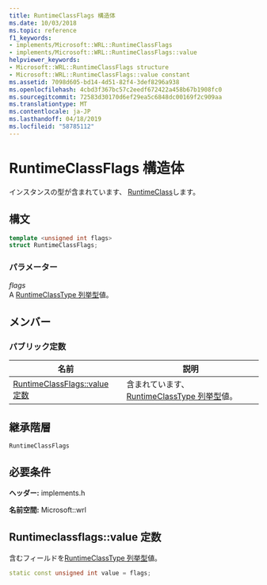 ```yaml
---
title: RuntimeClassFlags 構造体
ms.date: 10/03/2018
ms.topic: reference
f1_keywords:
- implements/Microsoft::WRL::RuntimeClassFlags
- implements/Microsoft::WRL::RuntimeClassFlags::value
helpviewer_keywords:
- Microsoft::WRL::RuntimeClassFlags structure
- Microsoft::WRL::RuntimeClassFlags::value constant
ms.assetid: 7098d605-bd14-4d51-82f4-3def8296a938
ms.openlocfilehash: 4cbd3f367bc57c2eedf672422a458b67b1908fc0
ms.sourcegitcommit: 72583d30170d6ef29ea5c6848dc00169f2c909aa
ms.translationtype: MT
ms.contentlocale: ja-JP
ms.lasthandoff: 04/18/2019
ms.locfileid: "58785112"
---
```

# <a name="runtimeclassflags-structure"></a>RuntimeClassFlags 構造体

インスタンスの型が含まれています、 [RuntimeClass](runtimeclass-class.md)します。

## <a name="syntax"></a>構文

```cpp
template <unsigned int flags>
struct RuntimeClassFlags;
```

### <a name="parameters"></a>パラメーター

*flags*<br/>
A [RuntimeClassType 列挙型](runtimeclasstype-enumeration.md)値。

## <a name="members"></a>メンバー

### <a name="public-constants"></a>パブリック定数

|名前|説明|
|----------|-----------------|
|[RuntimeClassFlags::value 定数](#value-constant)|含まれています、 [RuntimeClassType 列挙型](runtimeclasstype-enumeration.md)値。|

## <a name="inheritance-hierarchy"></a>継承階層

`RuntimeClassFlags`

## <a name="requirements"></a>必要条件

**ヘッダー:** implements.h

**名前空間:** Microsoft::wrl

## <a name="value-constant"></a>Runtimeclassflags::value 定数

含むフィールドを[RuntimeClassType 列挙型](runtimeclasstype-enumeration.md)値。

```cpp
static const unsigned int value = flags;
```
